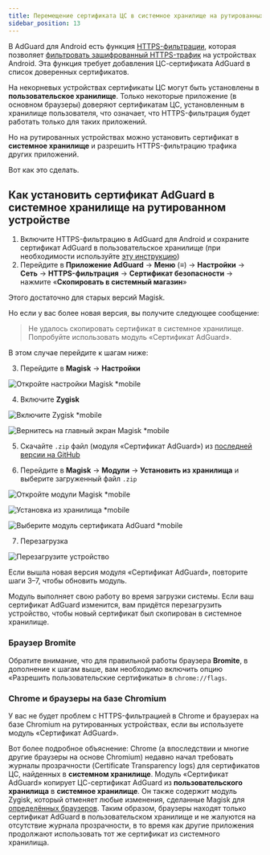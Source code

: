 ```yaml
---
title: Перемещение сертификата ЦС в системное хранилище на рутированных устройствах
sidebar_position: 13
---
```


В AdGuard для Android есть функция [HTTPS-фильтрации](../../overview#https-filtering), которая позволяет [фильтровать зашифрованный HTTPS-трафик](/general/https-filtering/what-is-https-filtering) на устройствах Android. Эта функция требует добавления ЦС-сертификата AdGuard в список доверенных сертификатов.

На некорневых устройствах сертификаты ЦС могут быть установлены в **пользовательское хранилище**. Только некоторые приложение (в основном браузеры) доверяют сертификатам ЦС, установленным в хранилище пользователя, что означает, что HTTPS-фильтрация будет работать только для таких приложений.

Но на рутированных устройствах можно установить сертификат в **системное хранилище** и разрешить HTTPS-фильтрацию трафика других приложений.

Вот как это сделать.

## Как установить сертификат AdGuard в системное хранилище на рутированном устройстве

1. Включите HTTPS-фильтрацию в AdGuard для Android и сохраните сертификат AdGuard в пользовательское хранилище (при необходимости используйте [эту инструкцию](../../overview#https-filtering))
2. Перейдите в **Приложение AdGuard** → **Меню** (≡) → **Настройки** → **Сеть** → **HTTPS-фильтрация** → **Сертификат безопасности** → нажмите «**Скопировать в системный магазин**»

Этого достаточно для старых версий Magisk.

Но если у вас более новая версия, вы получите следующее сообщение:

> Не удалось скопировать сертификат в системное хранилище. Попробуйте использовать модуль «Сертификат AdGuard».

В этом случае перейдите к шагам ниже:

3. Перейдите в **Magisk** -> **Настройки**

![Откройте настройки Magisk *mobile](https://cdn.adtidy.org/content/kb/ad_blocker/android/solving_problems/https-certificate-for-rooted/magisk-module-1.png)

4. Включите **Zygisk**

![Включите Zygisk *mobile](https://cdn.adtidy.org/content/kb/ad_blocker/android/solving_problems/https-certificate-for-rooted/magisk-module-2.png)

![Вернитесь на главный экран Magisk *mobile](https://cdn.adtidy.org/content/kb/ad_blocker/android/solving_problems/https-certificate-for-rooted/magisk-module-3.png)

5. Скачайте `.zip` файл (модуля «Сертификат AdGuard») из [последней версии на GitHub](https://github.com/AdguardTeam/adguardcert/releases/latest/)

6. Перейдите в **Magisk** → **Модули** → **Установить из хранилища** и выберите загруженный файл `.zip`

![Откройте модули Magisk *mobile](https://cdn.adtidy.org/content/kb/ad_blocker/android/solving_problems/https-certificate-for-rooted/magisk-module-4.png)

![Установка из хранилища *mobile](https://cdn.adtidy.org/content/kb/ad_blocker/android/solving_problems/https-certificate-for-rooted/magisk-module-5.png)

![Выберите модуль сертификата AdGuard *mobile](https://cdn.adtidy.org/content/kb/ad_blocker/android/solving_problems/https-certificate-for-rooted/magisk-module-6.png)

7. Перезагрузка

![Перезагрузите устройство](https://cdn.adtidy.org/content/kb/ad_blocker/android/solving_problems/https-certificate-for-rooted/magisk-module-7.png)

Если вышла новая версия модуля «Сертификат AdGuard», повторите шаги 3–7, чтобы обновить модуль.

Модуль выполняет свою работу во время загрузки системы. Если ваш сертификат AdGuard изменится, вам придётся перезагрузить устройство, чтобы новый сертификат был скопирован в системное хранилище.

### Браузер Bromite

Обратите внимание, что для правильной работы браузера **Bromite**, в дополнение к шагам выше, вам необходимо включить опцию «Разрешить пользовательские сертификаты» в `chrome://flags`.

### Chrome и браузеры на базе Chromium

У вас не будет проблем с HTTPS-фильтрацией в Chrome и браузерах на базе Chromium на рутированных устройствах, если вы используете модуль «Сертификат AdGuard».

Вот более подробное объяснение: Chrome (а впоследствии и многие другие браузеры на основе Chromium) недавно начал требовать журналы прозрачности (Certificate Transparency logs) для сертификатов ЦС, найденных в **системном хранилище**. Модуль «Сертификат AdGuard» копирует ЦС-сертификат AdGuard из **пользовательского хранилища** в **системное хранилище**. Он также содержит модуль Zygisk, который отменяет любые изменения, сделанные Magisk для [определённых браузеров](https://github.com/AdguardTeam/adguardcert/blob/master/zygisk_module/jni/browsers.inc). Таким образом, браузеры находят только сертификат AdGuard в пользовательском хранилище и не жалуются на отсутствие журнала прозрачности, в то время как другие приложения продолжают использовать тот же сертификат из системного хранилища.
